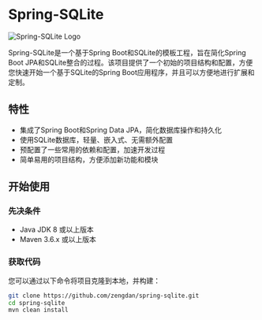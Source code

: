 # Spring-SQLite

![Spring-SQLite Logo](logo.png)

Spring-SQLite是一个基于Spring Boot和SQLite的模板工程，旨在简化Spring Boot JPA和SQLite整合的过程。该项目提供了一个初始的项目结构和配置，方便您快速开始一个基于SQLite的Spring Boot应用程序，并且可以方便地进行扩展和定制。

## 特性

- 集成了Spring Boot和Spring Data JPA，简化数据库操作和持久化
- 使用SQLite数据库，轻量、嵌入式、无需额外配置
- 预配置了一些常用的依赖和配置，加速开发过程
- 简单易用的项目结构，方便添加新功能和模块

## 开始使用

### 先决条件

- Java JDK 8 或以上版本
- Maven 3.6.x 或以上版本

### 获取代码

您可以通过以下命令将项目克隆到本地，并构建：

```bash
git clone https://github.com/zengdan/spring-sqlite.git
cd spring-sqlite
mvn clean install

